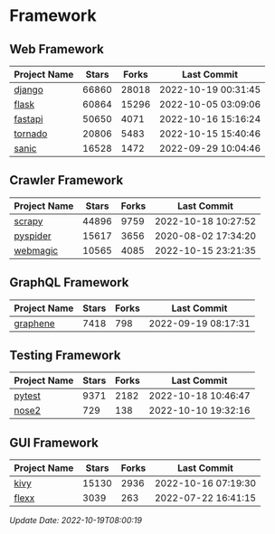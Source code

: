 # Framework

## Web Framework
| Project Name | Stars | Forks | Last Commit |
| ------------ | ----- | ----- | ----------- |
| [django](https://github.com/django/django) | 66860 | 28018 | 2022-10-19 00:31:45 |
| [flask](https://github.com/pallets/flask) | 60864 | 15296 | 2022-10-05 03:09:06 |
| [fastapi](https://github.com/tiangolo/fastapi) | 50650 | 4071 | 2022-10-16 15:16:24 |
| [tornado](https://github.com/tornadoweb/tornado) | 20806 | 5483 | 2022-10-15 15:40:46 |
| [sanic](https://github.com/sanic-org/sanic) | 16528 | 1472 | 2022-09-29 10:04:46 |

## Crawler Framework
| Project Name | Stars | Forks | Last Commit |
| ------------ | ----- | ----- | ----------- |
| [scrapy](https://github.com/scrapy/scrapy) | 44896 | 9759 | 2022-10-18 10:27:52 |
| [pyspider](https://github.com/binux/pyspider) | 15617 | 3656 | 2020-08-02 17:34:20 |
| [webmagic](https://github.com/code4craft/webmagic) | 10565 | 4085 | 2022-10-15 23:21:35 |

## GraphQL Framework
| Project Name | Stars | Forks | Last Commit |
| ------------ | ----- | ----- | ----------- |
| [graphene](https://github.com/graphql-python/graphene) | 7418 | 798 | 2022-09-19 08:17:31 |

## Testing Framework
| Project Name | Stars | Forks | Last Commit |
| ------------ | ----- | ----- | ----------- |
| [pytest](https://github.com/pytest-dev/pytest) | 9371 | 2182 | 2022-10-18 10:46:47 |
| [nose2](https://github.com/nose-devs/nose2) | 729 | 138 | 2022-10-10 19:32:16 |

## GUI Framework
| Project Name | Stars | Forks | Last Commit |
| ------------ | ----- | ----- | ----------- |
| [kivy](https://github.com/kivy/kivy) | 15130 | 2936 | 2022-10-16 07:19:30 |
| [flexx](https://github.com/flexxui/flexx) | 3039 | 263 | 2022-07-22 16:41:15 |

*Update Date: 2022-10-19T08:00:19*